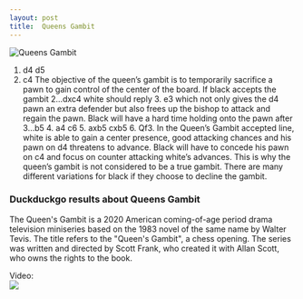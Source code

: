 ```yaml
---
layout: post
title:  Queens Gambit
---
```



![Queens Gambit](https://www.thechesswebsite.com/wp-content/uploads/2012/07/QueensGambit-e1346610053936.jpg)

1. d4 d5
2. c4
The objective of the queen’s gambit is to temporarily sacrifice a pawn to gain control of the center of the board.
If black accepts the gambit 2…dxc4 white should reply 3. e3 which not only gives the d4 pawn an extra defender but also frees up the bishop to attack and regain the pawn. Black will have a hard time holding onto the pawn after 3…b5 4. a4 c6 5. axb5 cxb5 6. Qf3. In the Queen’s Gambit accepted line, white is able to gain a center presence, good attacking chances and his pawn on d4 threatens to advance. Black will have to concede his pawn on c4 and focus on counter attacking white’s advances. This is why the queen’s gambit is not considered to be a true gambit. There are many different variations for black if they choose to decline the gambit.


### Duckduckgo results about Queens Gambit

The Queen's Gambit is a 2020 American coming-of-age period drama television miniseries based on the 1983 novel of the same name by Walter Tevis. The title refers to the "Queen's Gambit", a chess opening. The series was written and directed by Scott Frank, who created it with Allan Scott, who owns the rights to the book.

Video:  
[![](https://tse3.mm.bing.net/th?id=OVF.O%2f2qivyc1%2fyXWGt%2bGrz%2b8g&pid=Api)](https://www.youtube.com/watch?v=UF_fgL1B53Q)


